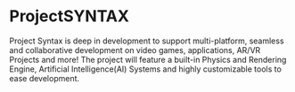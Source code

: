 # ProjectSYNTAX

Project Syntax is deep in development to support multi-platform, seamless and collaborative development on video games, applications, AR/VR Projects and more!
The project will feature a built-in Physics and Rendering Engine, Artificial Intelligence(AI) Systems and highly customizable tools to ease development.
